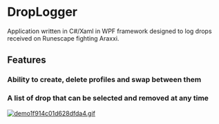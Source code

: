 # DropLogger
Application written in C#/Xaml in WPF framework designed to log drops received on Runescape fighting Araxxi.

<H2>Features</H2>
<H3>Ability to create, delete profiles and swap between them</H3>

<H3>A list of drop that can be selected and removed at any time</H3>
<a href="https://gifyu.com/image/BCoq"><img src="https://s6.gifyu.com/images/demo1f914c01d628dfda4.gif" alt="demo1f914c01d628dfda4.gif" border="0" /></a>


